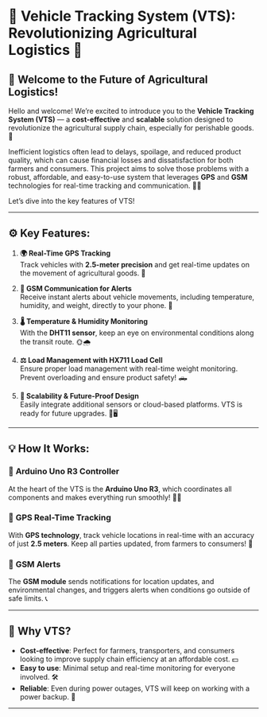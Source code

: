 # 🚜 **Vehicle Tracking System (VTS)**: Revolutionizing Agricultural Logistics 🌱

## 👋 **Welcome to the Future of Agricultural Logistics!**

Hello and welcome! We’re excited to introduce you to the **Vehicle Tracking System (VTS)** — a **cost-effective** and **scalable** solution designed to revolutionize the agricultural supply chain, especially for perishable goods. 🌾

Inefficient logistics often lead to delays, spoilage, and reduced product quality, which can cause financial losses and dissatisfaction for both farmers and consumers. This project aims to solve those problems with a robust, affordable, and easy-to-use system that leverages **GPS** and **GSM** technologies for real-time tracking and communication. 🚚📡

Let’s dive into the key features of VTS!

---

## ⚙️ **Key Features**:

1. **🌍 Real-Time GPS Tracking**  
   Track vehicles with **2.5-meter precision** and get real-time updates on the movement of agricultural goods. 📍

2. **📲 GSM Communication for Alerts**  
   Receive instant alerts about vehicle movements, including temperature, humidity, and weight, directly to your phone. 📲

3. **🌡️ Temperature & Humidity Monitoring**  
   With the **DHT11 sensor**, keep an eye on environmental conditions along the transit route. 🌞🌧️

4. **⚖️ Load Management with HX711 Load Cell**  
   Ensure proper load management with real-time weight monitoring. Prevent overloading and ensure product safety! 🛻

5. **🔋 Scalability & Future-Proof Design**  
   Easily integrate additional sensors or cloud-based platforms. VTS is ready for future upgrades. 🔧🖥️

---

## 💡 **How It Works**:

### 🧠 **Arduino Uno R3 Controller**  
At the heart of the VTS is the **Arduino Uno R3**, which coordinates all components and makes everything run smoothly! 🧑‍💻

### 📍 **GPS Real-Time Tracking**  
With **GPS technology**, track vehicle locations in real-time with an accuracy of just **2.5 meters**. Keep all parties updated, from farmers to consumers! 🚜

### 📲 **GSM Alerts**  
The **GSM module** sends notifications for location updates, and environmental changes, and triggers alerts when conditions go outside of safe limits. 📞

---

## 🌱 **Why VTS?**

- **Cost-effective**: Perfect for farmers, transporters, and consumers looking to improve supply chain efficiency at an affordable cost. 💵
- **Easy to use**: Minimal setup and real-time monitoring for everyone involved. 🛠️
- **Reliable**: Even during power outages, VTS will keep on working with a power backup. 🔋

---

